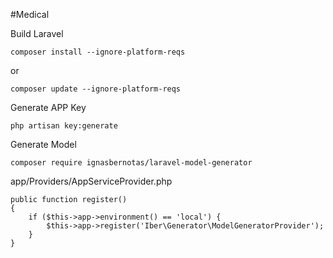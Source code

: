 #Medical

Build Laravel

```
composer install --ignore-platform-reqs
```

or
```
composer update --ignore-platform-reqs
```

Generate APP Key
```
php artisan key:generate
```

Generate Model
```
composer require ignasbernotas/laravel-model-generator
```

app/Providers/AppServiceProvider.php
```
public function register()
{
    if ($this->app->environment() == 'local') {
        $this->app->register('Iber\Generator\ModelGeneratorProvider');
    }
}
```

